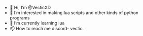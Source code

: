 - 👋 Hi, I’m @VecticXD
- 👀 I’m interested in making lua scripts and other kinds of python programs
- 🌱 I’m currently learning lua
- 📫 How to reach me discord- vectic.


<!---
VecticXD/VecticXD is a ✨ special ✨ repository because its `README.md` (this file) appears on your GitHub profile.
You can click the Preview link to take a look at your changes.
--->

